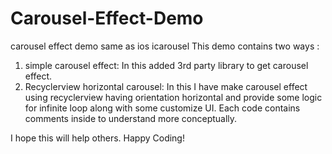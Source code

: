 # Carousel-Effect-Demo
carousel effect demo same as ios icarousel 
This demo contains two ways : 
1. simple carousel effect: In this added 3rd party library to get carousel effect.
2. Recyclerview horizontal carousel: In this I have make carousel effect using recyclerview having orientation horizontal and provide some logic for infinite loop along with some customize UI.
Each code contains comments inside to understand more conceptually.

I hope this will help others.
Happy Coding!
